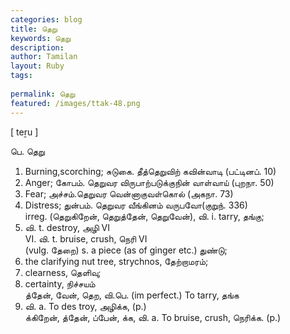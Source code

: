 ```yaml
---
categories: blog
title: தெறு
keywords: தெறு
description: 
author: Tamilan
layout: Ruby
tags: 
 
permalink: தெறு
featured: /images/ttak-48.png
---
```

  
[ teṟu ]  
  
பெ. தெறு  
1. Burning,scorching; சுடுகை. தீத்தெறுவிற் கவின்வாடி (பட்டினப். 10)  
2. Anger; கோபம். தெறுவர விருபாற்படுக்குநின் வாள்வாய் (புறநா. 50)  
3. Fear; அச்சம்.தெறுவர வென்னாகுவள்கொல் (அகநா. 73)  
4. Distress; துன்பம். தெறுவர வீங்கினம் வருபவோ(குறுந். 336)  
irreg. (தெறுகிறேன், தெறுத்தேன், தெறுவேன்), வி. i. tarry, தங்கு;  
2. வி. t. destroy, அழி VI  
VI. வி. t. bruise, crush, நெரி VI  
(vulg. தேறை) s. a piece (as of ginger etc.) துண்டு;  
2. the clarifying nut tree, strychnos, தேற்றாமரம்;  
3. clearness, தெளிவு;  
4. certainty, நிச்சயம்  
த்தேன், வேன், தெற, வி.பெ. (im perfect.) To tarry, தங்க  
2. வி. a. To des troy, அழிக்க, (p.)  
க்கிறேன், த்தேன், ப்பேன், க்க, வி. a. To bruise, crush, நெரிக்க. (p.)